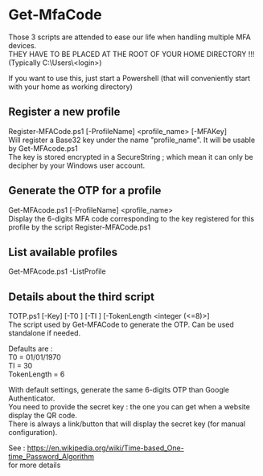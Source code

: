 # Get-MfaCode
Those 3 scripts are attended to ease our life when handling multiple MFA devices. <br />
THEY HAVE TO BE PLACED AT THE ROOT OF YOUR HOME DIRECTORY !!! <br />
(Typically C:\Users\\\<login>) <br />

If you want to use this, just start a Powershell (that will conveniently start with your home as working directory)

## Register a new profile
Register-MFACode.ps1 [-ProfileName] <profile_name> [-MFAKey] <key> <br />
Will register a Base32 key under the name "profile_name". It will be usable by Get-MFAcode.ps1 <br />
The key is stored encrypted in a SecureString ; which mean it can only be decipher by your Windows user account.

## Generate the OTP for a profile
Get-MFAcode.ps1 [-ProfileName] <profile_name> <br />
Display the 6-digits MFA code corresponding to the key registered for this profile by the script Register-MFACode.ps1

## List available profiles
Get-MFAcode.ps1 -ListProfile

## Details about the third script
TOTP.ps1 [-Key] <Key> [-T0 <Date>] [-TI <integer>] [-TokenLength <integer (<=8)>] <br />
The script used by Get-MFACode to generate the OTP. Can be used standalone if needed.

Defaults are : <br />
T0 = 01/01/1970 <br />
TI = 30 <br />
TokenLength = 6 <br />

With default settings, generate the same 6-digits OTP than Google Authenticator. <br />
You need to provide the secret key : the one you can get when a website display the QR code. <br />
There is always a link/button that will display the secret key (for manual configuration).

See : https://en.wikipedia.org/wiki/Time-based_One-time_Password_Algorithm <br />
for more details
